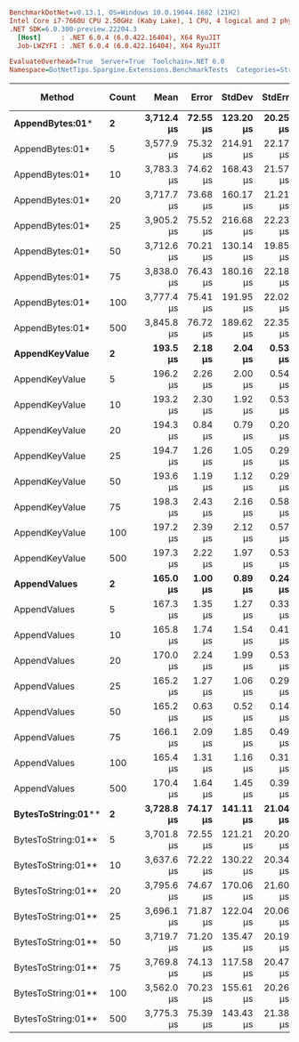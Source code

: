``` ini

BenchmarkDotNet=v0.13.1, OS=Windows 10.0.19044.1682 (21H2)
Intel Core i7-7660U CPU 2.50GHz (Kaby Lake), 1 CPU, 4 logical and 2 physical cores
.NET SDK=6.0.300-preview.22204.3
  [Host]     : .NET 6.0.4 (6.0.422.16404), X64 RyuJIT
  Job-LWZYFI : .NET 6.0.4 (6.0.422.16404), X64 RyuJIT

EvaluateOverhead=True  Server=True  Toolchain=.NET 6.0  
Namespace=DotNetTips.Spargine.Extensions.BenchmarkTests  Categories=Strings  

```
|             Method | Count |       Mean |    Error |    StdDev |   StdErr |        Min |         Q1 |     Median |         Q3 |        Max |    Op/s | CI99.9% Margin | Iterations | Kurtosis | MValue | Skewness | Rank | LogicalGroup | Baseline |    Gen 0 | Code Size |    Gen 1 |   Gen 2 | Allocated |
|------------------- |------ |-----------:|---------:|----------:|---------:|-----------:|-----------:|-----------:|-----------:|-----------:|--------:|---------------:|-----------:|---------:|-------:|---------:|-----:|------------- |--------- |---------:|----------:|---------:|--------:|----------:|
|    **AppendBytes:01*** |     **2** | **3,712.4 μs** | **72.55 μs** | **123.20 μs** | **20.25 μs** | **3,455.6 μs** | **3,624.9 μs** | **3,733.2 μs** | **3,811.5 μs** | **3,923.5 μs** |   **269.4** |     **72.5528 μs** |      **37.00** |    **1.910** |  **3.000** |  **-0.1358** |    **3** |            ***** |       **No** | **468.7500** |      **1 KB** | **195.3125** | **74.2188** |  **4,376 KB** |
|    AppendBytes:01* |     5 | 3,577.9 μs | 75.32 μs | 214.91 μs | 22.17 μs | 3,156.4 μs | 3,414.9 μs | 3,542.5 μs | 3,711.1 μs | 4,198.9 μs |   279.5 |     75.3247 μs |      94.00 |    3.228 |  2.681 |   0.7455 |    3 |            * |       No | 460.9375 |      1 KB | 179.6875 | 70.3125 |  4,376 KB |
|    AppendBytes:01* |    10 | 3,783.3 μs | 74.62 μs | 168.43 μs | 21.57 μs | 3,488.4 μs | 3,650.8 μs | 3,785.2 μs | 3,884.9 μs | 4,172.6 μs |   264.3 |     74.6215 μs |      61.00 |    2.547 |  2.667 |   0.4557 |    3 |            * |       No | 464.8438 |      1 KB | 195.3125 | 74.2188 |  4,376 KB |
|    AppendBytes:01* |    20 | 3,717.7 μs | 73.68 μs | 160.17 μs | 21.21 μs | 3,401.6 μs | 3,612.3 μs | 3,717.8 μs | 3,808.4 μs | 4,097.0 μs |   269.0 |     73.6758 μs |      57.00 |    2.656 |  2.200 |   0.2695 |    3 |            * |       No | 457.0313 |      1 KB | 191.4063 | 70.3125 |  4,376 KB |
|    AppendBytes:01* |    25 | 3,905.2 μs | 75.52 μs | 216.68 μs | 22.23 μs | 3,577.8 μs | 3,745.6 μs | 3,866.7 μs | 4,028.7 μs | 4,486.3 μs |   256.1 |     75.5191 μs |      95.00 |    2.654 |  2.000 |   0.6850 |    3 |            * |       No | 476.5625 |      1 KB | 207.0313 | 74.2188 |  4,376 KB |
|    AppendBytes:01* |    50 | 3,712.6 μs | 70.21 μs | 130.14 μs | 19.85 μs | 3,472.2 μs | 3,590.9 μs | 3,741.0 μs | 3,783.8 μs | 4,013.8 μs |   269.4 |     70.2094 μs |      43.00 |    2.367 |  2.941 |   0.0704 |    3 |            * |       No | 460.9375 |      1 KB | 195.3125 | 74.2188 |  4,376 KB |
|    AppendBytes:01* |    75 | 3,838.0 μs | 76.43 μs | 180.16 μs | 22.18 μs | 3,483.8 μs | 3,711.7 μs | 3,806.6 μs | 3,954.7 μs | 4,261.0 μs |   260.6 |     76.4309 μs |      66.00 |    2.565 |  2.000 |   0.4373 |    3 |            * |       No | 460.9375 |      1 KB | 183.5938 | 74.2188 |  4,376 KB |
|    AppendBytes:01* |   100 | 3,777.4 μs | 75.41 μs | 191.95 μs | 22.02 μs | 3,487.2 μs | 3,617.4 μs | 3,746.6 μs | 3,889.8 μs | 4,255.4 μs |   264.7 |     75.4130 μs |      76.00 |    2.713 |  2.600 |   0.5754 |    3 |            * |       No | 476.5625 |      1 KB | 207.0313 | 78.1250 |  4,376 KB |
|    AppendBytes:01* |   500 | 3,845.8 μs | 76.72 μs | 189.62 μs | 22.35 μs | 3,547.7 μs | 3,716.8 μs | 3,813.6 μs | 3,967.3 μs | 4,336.4 μs |   260.0 |     76.7155 μs |      72.00 |    2.907 |  2.000 |   0.6601 |    3 |            * |       No | 453.1250 |      1 KB | 171.8750 | 74.2188 |  4,376 KB |
|     **AppendKeyValue** |     **2** |   **193.5 μs** |  **2.18 μs** |   **2.04 μs** |  **0.53 μs** |   **190.8 μs** |   **191.9 μs** |   **193.3 μs** |   **194.5 μs** |   **197.2 μs** | **5,168.0** |      **2.1834 μs** |      **15.00** |    **1.824** |  **2.000** |   **0.2797** |    **2** |            ***** |       **No** |   **4.3945** |      **3 KB** |        **-** |       **-** |     **40 KB** |
|     AppendKeyValue |     5 |   196.2 μs |  2.26 μs |   2.00 μs |  0.54 μs |   192.4 μs |   194.7 μs |   196.4 μs |   197.3 μs |   200.5 μs | 5,097.5 |      2.2611 μs |      14.00 |    2.674 |  2.000 |   0.1222 |    2 |            * |       No |   4.3945 |      3 KB |        - |       - |     40 KB |
|     AppendKeyValue |    10 |   193.2 μs |  2.30 μs |   1.92 μs |  0.53 μs |   190.8 μs |   191.7 μs |   192.8 μs |   194.3 μs |   197.0 μs | 5,176.5 |      2.3012 μs |      13.00 |    2.018 |  2.000 |   0.5521 |    2 |            * |       No |   4.3945 |      3 KB |        - |       - |     40 KB |
|     AppendKeyValue |    20 |   194.3 μs |  0.84 μs |   0.79 μs |  0.20 μs |   192.9 μs |   193.9 μs |   194.5 μs |   194.9 μs |   195.5 μs | 5,145.4 |      0.8444 μs |      15.00 |    1.792 |  2.000 |  -0.3727 |    2 |            * |       No |   4.3945 |      3 KB |        - |       - |     40 KB |
|     AppendKeyValue |    25 |   194.7 μs |  1.26 μs |   1.05 μs |  0.29 μs |   193.4 μs |   194.0 μs |   194.4 μs |   195.4 μs |   197.3 μs | 5,135.4 |      1.2605 μs |      13.00 |    3.216 |  2.000 |   0.9809 |    2 |            * |       No |   4.6387 |      3 KB |        - |       - |     40 KB |
|     AppendKeyValue |    50 |   193.6 μs |  1.19 μs |   1.12 μs |  0.29 μs |   192.0 μs |   192.7 μs |   193.6 μs |   194.5 μs |   195.8 μs | 5,164.7 |      1.1931 μs |      15.00 |    1.845 |  2.000 |   0.0372 |    2 |            * |       No |   4.3945 |      3 KB |        - |       - |     40 KB |
|     AppendKeyValue |    75 |   198.3 μs |  2.43 μs |   2.16 μs |  0.58 μs |   194.4 μs |   196.6 μs |   198.4 μs |   199.9 μs |   202.3 μs | 5,043.4 |      2.4317 μs |      14.00 |    1.919 |  2.000 |   0.0004 |    2 |            * |       No |   4.6387 |      3 KB |        - |       - |     40 KB |
|     AppendKeyValue |   100 |   197.2 μs |  2.39 μs |   2.12 μs |  0.57 μs |   193.4 μs |   196.1 μs |   197.2 μs |   198.4 μs |   201.4 μs | 5,070.0 |      2.3880 μs |      14.00 |    2.353 |  2.000 |   0.0793 |    2 |            * |       No |   4.6387 |      3 KB |        - |       - |     40 KB |
|     AppendKeyValue |   500 |   197.3 μs |  2.22 μs |   1.97 μs |  0.53 μs |   194.4 μs |   195.6 μs |   197.6 μs |   198.7 μs |   200.8 μs | 5,067.7 |      2.2194 μs |      14.00 |    1.595 |  2.000 |   0.1731 |    2 |            * |       No |   4.3945 |      3 KB |        - |       - |     40 KB |
|       **AppendValues** |     **2** |   **165.0 μs** |  **1.00 μs** |   **0.89 μs** |  **0.24 μs** |   **163.0 μs** |   **164.8 μs** |   **165.3 μs** |   **165.6 μs** |   **166.0 μs** | **6,059.9** |      **0.9984 μs** |      **14.00** |    **2.890** |  **2.000** |  **-1.0332** |    **1** |            ***** |       **No** |   **3.1738** |      **2 KB** |        **-** |       **-** |     **28 KB** |
|       AppendValues |     5 |   167.3 μs |  1.35 μs |   1.27 μs |  0.33 μs |   164.7 μs |   166.3 μs |   167.7 μs |   168.1 μs |   169.2 μs | 5,978.7 |      1.3549 μs |      15.00 |    2.026 |  2.000 |  -0.3969 |    1 |            * |       No |   3.1738 |      2 KB |        - |       - |     28 KB |
|       AppendValues |    10 |   165.8 μs |  1.74 μs |   1.54 μs |  0.41 μs |   162.8 μs |   164.8 μs |   165.8 μs |   166.2 μs |   168.6 μs | 6,032.1 |      1.7382 μs |      14.00 |    2.434 |  2.000 |   0.0337 |    1 |            * |       No |   3.1738 |      2 KB |        - |       - |     28 KB |
|       AppendValues |    20 |   170.0 μs |  2.24 μs |   1.99 μs |  0.53 μs |   167.1 μs |   168.9 μs |   169.7 μs |   171.2 μs |   174.1 μs | 5,882.7 |      2.2448 μs |      14.00 |    2.216 |  2.000 |   0.3858 |    1 |            * |       No |   3.1738 |      2 KB |        - |       - |     28 KB |
|       AppendValues |    25 |   165.2 μs |  1.27 μs |   1.06 μs |  0.29 μs |   162.6 μs |   164.7 μs |   165.4 μs |   166.0 μs |   166.3 μs | 6,052.2 |      1.2687 μs |      13.00 |    3.149 |  2.000 |  -1.0940 |    1 |            * |       No |   3.1738 |      2 KB |        - |       - |     28 KB |
|       AppendValues |    50 |   165.2 μs |  0.63 μs |   0.52 μs |  0.14 μs |   164.3 μs |   164.8 μs |   165.3 μs |   165.5 μs |   166.0 μs | 6,052.9 |      0.6253 μs |      13.00 |    2.005 |  2.000 |  -0.1000 |    1 |            * |       No |   3.1738 |      2 KB |        - |       - |     28 KB |
|       AppendValues |    75 |   166.1 μs |  2.09 μs |   1.85 μs |  0.49 μs |   161.8 μs |   165.5 μs |   166.0 μs |   167.1 μs |   169.1 μs | 6,019.3 |      2.0875 μs |      14.00 |    3.146 |  2.000 |  -0.4908 |    1 |            * |       No |   3.1738 |      2 KB |        - |       - |     28 KB |
|       AppendValues |   100 |   165.4 μs |  1.31 μs |   1.16 μs |  0.31 μs |   163.3 μs |   164.8 μs |   165.1 μs |   166.5 μs |   167.2 μs | 6,045.4 |      1.3123 μs |      14.00 |    1.761 |  2.000 |  -0.0656 |    1 |            * |       No |   3.1738 |      2 KB |        - |       - |     28 KB |
|       AppendValues |   500 |   170.4 μs |  1.64 μs |   1.45 μs |  0.39 μs |   167.9 μs |   169.3 μs |   170.7 μs |   171.3 μs |   172.6 μs | 5,869.8 |      1.6375 μs |      14.00 |    1.705 |  2.000 |  -0.1303 |    1 |            * |       No |   3.1738 |      2 KB |        - |       - |     28 KB |
| **BytesToString:01**** |     **2** | **3,728.8 μs** | **74.17 μs** | **141.11 μs** | **21.04 μs** | **3,492.3 μs** | **3,613.1 μs** | **3,703.1 μs** | **3,826.2 μs** | **4,172.3 μs** |   **268.2** |     **74.1675 μs** |      **45.00** |    **3.385** |  **2.286** |   **0.6995** |    **3** |            ***** |       **No** | **464.8438** |      **1 KB** | **191.4063** | **70.3125** |  **4,376 KB** |
| BytesToString:01** |     5 | 3,701.8 μs | 72.55 μs | 121.21 μs | 20.20 μs | 3,462.9 μs | 3,624.0 μs | 3,683.3 μs | 3,794.1 μs | 4,031.6 μs |   270.1 |     72.5479 μs |      36.00 |    2.909 |  2.000 |   0.4072 |    3 |            * |       No | 472.6563 |      1 KB | 187.5000 | 74.2188 |  4,376 KB |
| BytesToString:01** |    10 | 3,637.6 μs | 72.22 μs | 130.22 μs | 20.34 μs | 3,405.0 μs | 3,572.3 μs | 3,626.1 μs | 3,721.4 μs | 3,945.9 μs |   274.9 |     72.2180 μs |      41.00 |    2.818 |  2.118 |   0.3319 |    3 |            * |       No | 453.1250 |      1 KB | 179.6875 | 70.3125 |  4,376 KB |
| BytesToString:01** |    20 | 3,795.6 μs | 74.67 μs | 170.06 μs | 21.60 μs | 3,445.1 μs | 3,663.6 μs | 3,787.2 μs | 3,907.8 μs | 4,180.6 μs |   263.5 |     74.6680 μs |      62.00 |    2.588 |  2.211 |   0.2659 |    3 |            * |       No | 468.7500 |      1 KB | 195.3125 | 70.3125 |  4,376 KB |
| BytesToString:01** |    25 | 3,696.1 μs | 71.87 μs | 122.04 μs | 20.06 μs | 3,424.6 μs | 3,638.7 μs | 3,692.4 μs | 3,750.1 μs | 3,963.3 μs |   270.6 |     71.8700 μs |      37.00 |    2.771 |  2.118 |   0.1210 |    3 |            * |       No | 464.8438 |      1 KB | 199.2188 | 70.3125 |  4,376 KB |
| BytesToString:01** |    50 | 3,719.7 μs | 71.20 μs | 135.47 μs | 20.19 μs | 3,469.7 μs | 3,650.7 μs | 3,721.2 μs | 3,773.3 μs | 4,024.1 μs |   268.8 |     71.2035 μs |      45.00 |    2.528 |  2.400 |   0.2264 |    3 |            * |       No | 460.9375 |      1 KB | 187.5000 | 74.2188 |  4,376 KB |
| BytesToString:01** |    75 | 3,769.8 μs | 74.13 μs | 117.58 μs | 20.47 μs | 3,581.4 μs | 3,689.1 μs | 3,756.8 μs | 3,846.0 μs | 3,991.0 μs |   265.3 |     74.1312 μs |      33.00 |    1.994 |  2.000 |   0.2416 |    3 |            * |       No | 464.8438 |      1 KB | 187.5000 | 74.2188 |  4,376 KB |
| BytesToString:01** |   100 | 3,562.0 μs | 70.23 μs | 155.61 μs | 20.26 μs | 3,222.8 μs | 3,463.2 μs | 3,560.8 μs | 3,675.8 μs | 3,858.1 μs |   280.7 |     70.2253 μs |      59.00 |    2.229 |  2.000 |  -0.0873 |    3 |            * |       No | 468.7500 |      1 KB | 199.2188 | 74.2188 |  4,376 KB |
| BytesToString:01** |   500 | 3,775.3 μs | 75.39 μs | 143.43 μs | 21.38 μs | 3,527.7 μs | 3,671.2 μs | 3,732.0 μs | 3,872.5 μs | 4,138.5 μs |   264.9 |     75.3888 μs |      45.00 |    2.576 |  3.263 |   0.5158 |    3 |            * |       No | 453.1250 |      1 KB | 183.5938 | 74.2188 |  4,376 KB |
